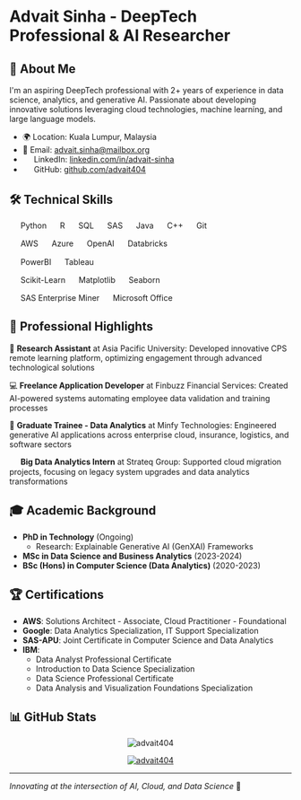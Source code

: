 # Advait Sinha - DeepTech Professional & AI Researcher

## 👋 About Me

I'm an aspiring DeepTech professional with 2+ years of experience in data science, analytics, and generative AI. Passionate about developing innovative solutions leveraging cloud technologies, machine learning, and large language models.

- 🌍 Location: Kuala Lumpur, Malaysia
- 📧 Email: advait.sinha@mailbox.org
- <img src="https://github.com/user-attachments/assets/c4472712-9e8f-47d7-bf30-e0d900e199c6" width="16" height="16" style="vertical-align: middle;"> LinkedIn: [linkedin.com/in/advait-sinha](https://linkedin.com/in/advait-sinha)
- <img src="https://github.com/user-attachments/assets/ebf8cd55-1617-4ace-8633-15e146923b9f" width="16" height="16" style="vertical-align: middle;"> GitHub: [github.com/advait404
  ](https://github.com/advait404)

## 🛠️ Technical Skills

<img src="https://icons.duckduckgo.com/ip3/python.org.ico" width="16" height="16" style="vertical-align: middle;"> Python
<img src="https://icons.duckduckgo.com/ip3/www.r-project.org.ico" width="16" height="16" style="vertical-align: middle;"> R
<img src="https://icons.duckduckgo.com/ip3/www.mysql.com.ico" width="16" height="16" style="vertical-align: middle;"> SQL
<img src="https://icons.duckduckgo.com/ip3/www.sas.com.ico" width="16" height="16" style="vertical-align: middle;"> SAS
<img src="https://icons.duckduckgo.com/ip3/www.java.com.ico" width="16" height="16" style="vertical-align: middle;"> Java
<img src="https://icons.duckduckgo.com/ip3/isocpp.org.ico" width="16" height="16" style="vertical-align: middle;"> C++
<img src="https://icons.duckduckgo.com/ip3/git-scm.com.ico" width="16" height="16" style="vertical-align: middle;"> Git

<img src="https://icons.duckduckgo.com/ip3/aws.amazon.com.ico" width="16" height="16" style="vertical-align: middle;"> AWS
<img src="https://icons.duckduckgo.com/ip3/microsoft.com.ico" width="16" height="16" style="vertical-align: middle;"> Azure
<img src="https://icons.duckduckgo.com/ip3/openai.com.ico" width="16" height="16" style="vertical-align: middle;"> OpenAI
<img src="https://icons.duckduckgo.com/ip3/databricks.com.ico" width="16" height="16" style="vertical-align: middle;"> Databricks

<img src="https://icons.duckduckgo.com/ip3/app.powerbi.com.ico" width="16" height="16" style="vertical-align: middle;"> PowerBI
<img src="https://icons.duckduckgo.com/ip3/tableau.com.ico" width="16" height="16" style="vertical-align: middle;"> Tableau

<img src="https://icons.duckduckgo.com/ip3/blog.scikit-learn.org.ico" width="16" height="16" style="vertical-align: middle;"> Scikit-Learn
<img src="https://icons.duckduckgo.com/ip3/matplotlib.org.ico" width="16" height="16" style="vertical-align: middle;"> Matplotlib
<img src="https://icons.duckduckgo.com/ip3/seaborn.pydata.org.ico" width="16" height="16" style="vertical-align: middle;"> Seaborn

<img src="https://icons.duckduckgo.com/ip3/www.sas.com.ico" width="16" height="16" style="vertical-align: middle;"> SAS Enterprise Miner
<img src="https://icons.duckduckgo.com/ip3/office.com.ico" width="16" height="16" style="vertical-align: middle;"> Microsoft Office

## 💼 Professional Highlights

🔬 **Research Assistant** at Asia Pacific University: Developed innovative CPS remote learning platform, optimizing engagement through advanced technological solutions

💻 **Freelance Application Developer** at Finbuzz Financial Services: Created AI-powered systems automating employee data validation and training processes

🤖 **Graduate Trainee - Data Analytics** at Minfy Technologies: Engineered generative AI applications across enterprise cloud, insurance, logistics, and software sectors

<img src="https://github.com/user-attachments/assets/696d10a8-1972-4f67-ba01-9019076ee615" width="16" height="16" style="vertical-align: middle;"> **Big Data Analytics Intern** at Strateq Group: Supported cloud migration projects, focusing on legacy system upgrades and data analytics transformations

## 🎓 Academic Background

- **PhD in Technology** (Ongoing)
  - Research: Explainable Generative AI (GenXAI) Frameworks
- **MSc in Data Science and Business Analytics** (2023-2024)
- **BSc (Hons) in Computer Science (Data Analytics)** (2020-2023)

<!-- ## 🏆 Certifications

### AWS Certifications

- Solutions Architect - Associate
- Cloud Practitioner - Foundational

### Google Certifications

- Data Analytics Specialization
- IT Support Specialization

### IBM Certifications

- Data Science Professional Certificate
- Data Analyst Professional Certificate
- Introduction to Data Science Specialization
- Data Analysis and Visualization Foundations Specialization

### Other Certifications

- SAS-APU Joint Certificate in Computer Science and Data Analytics -->

## 🏆 Certifications

- **AWS**: Solutions Architect - Associate, Cloud Practitioner - Foundational
- **Google**: Data Analytics Specialization, IT Support Specialization
- **SAS-APU**: Joint Certificate in Computer Science and Data Analytics
- **IBM**:
  - Data Analyst Professional Certificate
  - Introduction to Data Science Specialization
  - Data Science Professional Certificate
  - Data Analysis and Visualization Foundations Specialization

## 📊 GitHub Stats

<!-- ![Advait's GitHub Stats](https://github-readme-stats.vercel.app/api?username=advait404&show_icons=true&theme=radical) -->

<p align="center">
    <img src="https://github-readme-stats.vercel.app/api/top-langs?username=advait404&show_icons=true&locale=en&layout=compact&theme=radical" alt="advait404" />
</p>

<p align="center">
    <a href="https://github.com/ryo-ma/github-profile-trophy">
        <img src="https://github-profile-trophy.vercel.app/?username=advait404&theme=radical" alt="advait404" />
    </a>
</p>

---

_Innovating at the intersection of AI, Cloud, and Data Science_ 🚀
